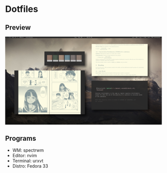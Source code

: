# Dotfiles

## Preview

![Preview](preview.png)

## Programs
- WM: spectrwm
- Editor: nvim
- Terminal: urxvt
- Distro: Fedora 33
